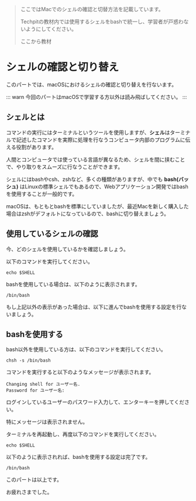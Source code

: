 > ここではMacでのシェルの確認と切替方法を記載しています。
>
> Techpitの教材内では使用するシェルをbashで統一し、学習者が戸惑わないようにしてください。
>
> ここから教材

# シェルの確認と切り替え
このパートでは、macOSにおけるシェルの確認と切り替えを行ないます。

::: warn
今回のパートはmacOSで学習する方以外は読み飛ばしてください。
:::

## シェルとは
コマンドの実行にはターミナルというツールを使用しますが、**シェル**はターミナルで記述したコマンドを実際に処理を行なうコンピュータ内部のプログラムに伝える役割があります。

人間とコンピュータでは使っている言語が異なるため、シェルを間に挟むことで、やり取りをスムーズに行なうことができます。

シェルにはbashやcsh、zshなど、多くの種類がありますが、中でも **bash(バッシュ)** はLinuxの標準シェルでもあるので、Webアプリケーション開発ではbashを使用することが一般的です。

macOSは、もともとbashを標準にしていましたが、最近Macを新しく購入した場合はzshがデフォルトになっているので、bashに切り替えましょう。

## 使用しているシェルの確認
今、どのシェルを使用しているかを確認しましょう。

以下のコマンドを実行してください。

```console
echo $SHELL
```

bashを使用している場合は、以下のように表示されます。

```
/bin/bash
```

もし上記以外の表示があった場合は、以下に進んでbashを使用する設定を行ないましょう。

## bashを使用する
bash以外を使用している方は、以下のコマンドを実行してください。

```console
chsh -s /bin/bash
```

コマンドを実行すると以下のようなメッセージが表示されます。

```
Changing shell for ユーザー名.
Password for ユーザー名:
```

ログインしているユーザーのパスワード入力して、エンターキーを押してください。

特にメッセージは表示されません。

ターミナルを再起動し、再度以下のコマンドを実行してください。

```console
echo $SHELL
```

以下のように表示されれば、bashを使用する設定は完了です。

```
/bin/bash
```

このパートは以上です。

お疲れさまでした。
